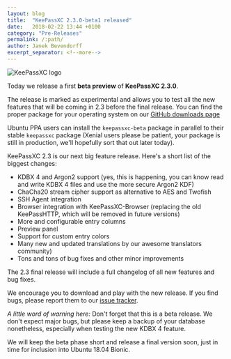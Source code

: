 ```yaml
---
layout: blog
title:  "KeePassXC 2.3.0-beta1 released"
date:   2018-02-22 13:44 +0100
category: "Pre-Releases"
permalink: /:path/
author: Janek Bevendorff
excerpt_separator: <!--more-->
---
```


<div class="blog-teaser-img">
<img src="{{ site.baseurl }}/logo.png" alt="KeePassXC logo">
</div>

Today we release a first **beta preview** of **KeePassXC 2.3.0**.

The release is marked as experimental and allows you to test all the new features
that will be coming in 2.3 before the final release. You can find the proper package
for your operating system on our
[GitHub downloads page](https://github.com/keepassxreboot/keepassxc/releases/tag/2.3.0-beta1)

Ubuntu PPA users can install the `keepassxc-beta` package in parallel to their stable
`keepassxc` package (Xenial users please be patient, your package is still in production,
we'll hopefully sort that out later today).

<!--more-->

KeePassXC 2.3 is our next big feature release. Here's a short list of the biggest
changes:

- KDBX 4 and Argon2 support (yes, this is happening, you can know read and write
KDBX 4 files and use the more secure Argon2 KDF)
- ChaCha20 stream cipher support as alternative to AES and Twofish
- SSH Agent integration
- Browser integration with KeePassXC-Browser (replacing the old KeePassHTTP, which will
be removed in future versions)
- More and configurable entry columns
- Preview panel
- Support for custom entry colors
- Many new and updated translations by our awesome translators community)
- Tons and tons of bug fixes and other minor improvements

The 2.3 final release will include a full changelog of all new features and bug fixes.

We encourage you to download and play with the new release. If you find bugs, please
 report them to our [issue tracker](https://github.com/keepassxreboot/keepassxc/issues).
 
 *A little word of warning here:* Don't forget that this is a beta release. We don't expect
 major bugs, but please keep a backup of your database nonetheless, especially when
 testing the new KDBX 4 feature.
 
 We will keep the beta phase short and release a final version soon, just in time for
 inclusion into Ubuntu 18.04 Bionic.
 